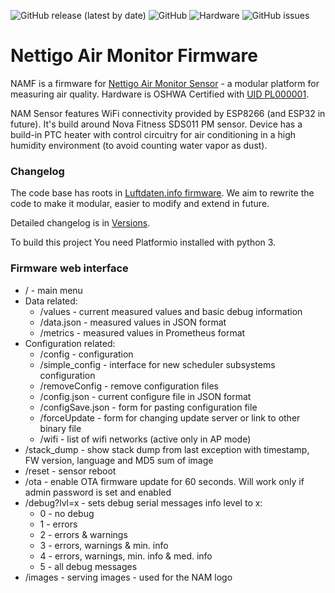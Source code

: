 ![GitHub release (latest by date)](https://img.shields.io/github/v/release/nettigo/namf) ![GitHub](https://img.shields.io/github/license/nettigo/namf) ![Hardware](https://img.shields.io/badge/hardware%20license-TAPR-orange) ![GitHub issues](https://img.shields.io/github/issues/nettigo/namf)

# Nettigo Air Monitor Firmware

NAMF is a firmware for [Nettigo Air Monitor Sensor](https://nettigo.eu/products/tagged/NAM) - a modular platform for measuring air quality. Hardware is OSHWA Certified with [UID PL000001](https://certification.oshwa.org/pl000001.html).

NAM Sensor features WiFi connectivity provided by ESP8266 (and ESP32 in future). It's build around Nova Fitness SDS011 PM sensor. Device has a build-in PTC heater with control circuitry for air conditioning in a high humidity environment (to avoid counting water vapor as dust).

### Changelog

The code base has roots in [Luftdaten.info firmware](https://github.com/opendata-stuttgart/sensors-software/). We aim to rewrite the code to make it modular, easier to modify and extend in future. 

Detailed changelog is in [Versions](Versions.md).

To build this project You need Platformio installed with python 3.

### Firmware web interface

* / - main menu
* Data related:
  * /values - current measured values and basic debug information
  * /data.json - measured values in JSON format
  * /metrics - measured values in Prometheus format
* Configuration related:
  * /config - configuration
  * /simple_config - interface for new scheduler subsystems configuration  
  * /removeConfig - remove configuration files
  * /config.json - current configure file in JSON format
  * /configSave.json - form for pasting configuration file
  * /forceUpdate - form for changing update server or link to other binary file
  * /wifi - list of wifi networks (active only in AP mode)
* /stack_dump - show stack dump from last exception with timestamp, FW version, language and MD5 sum of image  
* /reset - sensor reboot
* /ota - enable OTA firmware update for 60 seconds. Will work only if admin password is set and enabled
* /debug?lvl=x - sets debug serial messages info level to x:
  * 0 - no debug
  * 1 - errors
  * 2 - errors & warnings
  * 3 - errors, warnings & min. info
  * 4 - errors, warnings, min. info & med. info
  * 5 - all debug messages
* /images - serving images - used for the NAM logo 